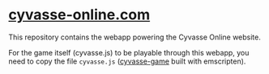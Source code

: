 [cyvasse-online.com](http://cyvasse-online.com/)
================================================

This repository contains the webapp powering the Cyvasse Online website.

For the game itself (cyvasse.js) to be playable through this webapp, you need to copy the file `cyvasse.js` ([cyvasse-game](https://github.com/cyvasse-online/cyvasse-game) built with emscripten).

